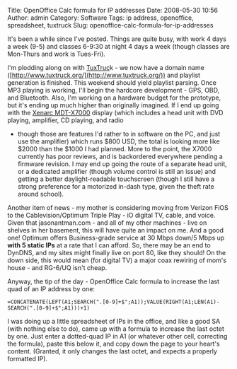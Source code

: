 Title: OpenOffice Calc formula for IP addresses
Date: 2008-05-30 10:56
Author: admin
Category: Software
Tags: ip address, openoffice, spreadsheet, tuxtruck
Slug: openoffice-calc-formula-for-ip-addresses

It's been a while since I've posted. Things are quite busy, with work 4
days a week (9-5) and classes 6-9:30 at night 4 days a week (though
classes are Mon-Thurs and work is Tues-Fri).

I'm plodding along on with [TuxTruc](http://www.tuxtruck.org/)k - we now
have a domain name
([http://www.tuxtruck.org/](http://www.tuxtruck.org/)) and playlist
generation is finished. This weekend should yield playlist parsing. Once
MP3 playing is working, I'll begin the hardcore development - GPS, OBD,
and Bluetooth. Also, I'm working on a hardware budget for the prototype,
but it's ending up much higher than originally imagined. If I end up
going with the [Xenarc
MDT-X7000](http://www.xenarc.com/product/MDT-X7000.html) display (which
includes a head unit with DVD playing, amplifier, CD playing, and radio
- though those are features I'd rather to in software on the PC, and
just use the amplifier) which runs $800 USD, the total is looking more
like $2000 than the $1000 I had planned. More to the point, the X7000
currently has poor reviews, and is backordered everywhere pending a
firmware revision. I may end up going the route of a separate head unit,
or a dedicated amplifier (though volume control is still an issue) and
getting a better daylight-readable touchscreen (though I still have a
strong preference for a motorized in-dash type, given the theft rate
around school).

Another item of news - my mother is considering moving from Verizon FiOS
to the Cablevision/Optimum Triple Play - iO digital TV, cable, and
voice. Given that jasonantman.com - and all of my other machines - live
on shelves in her basement, this will have quite an impact on me. And a
good one! Optimum offers Business-grade service at 30 Mbps down/5 Mbps
up **with 5 static IPs** at a rate
that I can afford. So, there may be an end to DynDNS, and my sites might
finally live on port 80, like they should! On the down side, this would
mean (for digital TV) a major coax rewiring of mom's house - and RG-6/UQ
isn't cheap.

Anyway, the tip of the day - OpenOffice Calc formula to increase the
last quad of an IP address by one:

`=CONCATENATE(LEFT(A1;SEARCH(".[0-9]+$";A1));VALUE(RIGHT(A1;LEN(A1)-SEARCH(".[0-9]+$";A1)))+1)`

I was doing up a little spreadsheet of IPs in the office, and like a
good SA (with nothing else to do), came up with a formula to increase
the last octet by one. Just enter a dotted-quad IP in A1 (or whatever
other cell, correcting the formula), paste this below it, and copy down
the page to your heart's content. (Granted, it only changes the last
octet, and expects a properly formatted IP).
